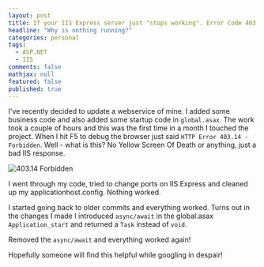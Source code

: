 ```yaml
---
layout: post
title: If your IIS Express server just "stops working". Error Code 403.14 Forbidden
headline: "Why is nothing running?"
categories: personal
tags: 
  - ASP.NET
  - IIS
comments: false
mathjax: null
featured: false
published: true
---
```

I've recently decided to update a webservice of mine. I added some business code and also added some startup code in `global.asax`. The work took a couple of hours and this was the first time in a month I touched the project. When I hit F5 to debug the browser just said `HTTP Error 403.14 - Forbidden`. Well - what is this? No Yellow Screen Of Death or anything, just a bad IIS response.

![403.14 Forbidden](https://w6szka.bn1304.livefilestore.com/y2p99PDRyqSkOwWg6pHj-ruoqQuCPSEOnyXyGE0O8evzb3S-O07hodXyJbN8JAk66lDSfffdvkaryB6R-x80wrLzMO9IxA23LLQCqGcY0ck9no/40314forbidden.PNG?psid=1)

I went through my code, tried to change ports on IIS Express and cleaned up my applicationhost.config. Nothing worked.

I started going back to older commits and everything worked. Turns out in the changes I made I introduced `async/await` in the global.asax `Application_start` and returned a `Task` instead of `void`.

Removed the `async/await` and everything worked again!

Hopefully someone will find this helpful while googling in despair!